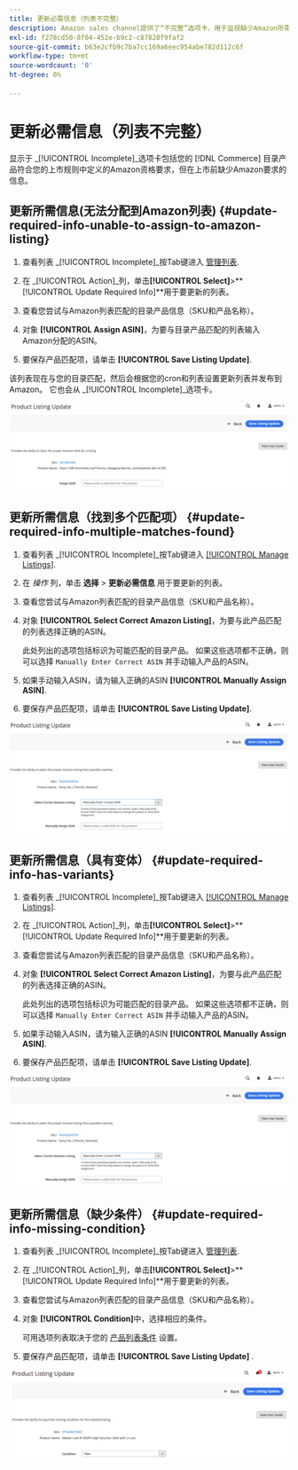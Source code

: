 ```yaml
---
title: 更新必需信息（列表不完整）
description: Amazon sales channel提供了“不完整”选项卡，用于监视缺少Amazon所需信息的Commerce目录产品。
exl-id: f278cd50-8f04-452e-b9c2-c87820f9faf2
source-git-commit: b63e2cfb9c7ba7cc169a6eec954abe782d112c6f
workflow-type: tm+mt
source-wordcount: '0'
ht-degree: 0%

---
```


# 更新必需信息（列表不完整）

显示于 _[!UICONTROL Incomplete]_选项卡包括您的 [!DNL Commerce] 目录产品符合您的上市规则中定义的Amazon资格要求，但在上市前缺少Amazon要求的信息。

## 更新所需信息(无法分配到Amazon列表) {#update-required-info-unable-to-assign-to-amazon-listing}

1. 查看列表 _[!UICONTROL Incomplete]_按Tab键进入 [管理列表](./managing-product-listings.md).

1. 在 _[!UICONTROL Action]_列，单击&#x200B;**[!UICONTROL Select]**>**[!UICONTROL Update Required Info]**用于要更新的列表。

1. 查看您尝试与Amazon列表匹配的目录产品信息（SKU和产品名称）。

1. 对象 **[!UICONTROL Assign ASIN]**，为要与目录产品匹配的列表输入Amazon分配的ASIN。

1. 要保存产品匹配项，请单击 **[!UICONTROL Save Listing Update]**.

该列表现在与您的目录匹配，然后会根据您的cron和列表设置更新列表并发布到Amazon。 它也会从 _[!UICONTROL Incomplete]_选项卡。

![手动分配ASIN以使列表不匹配](assets/amazon-listing-update-assign-asin.png)

## 更新所需信息（找到多个匹配项） {#update-required-info-multiple-matches-found}

1. 查看列表 _[!UICONTROL Incomplete]_按Tab键进入 [[!UICONTROL Manage Listings]](./managing-product-listings.md).

1. 在 _操作_ 列，单击 **选择** > **更新必需信息** 用于要更新的列表。

1. 查看您尝试与Amazon列表匹配的目录产品信息（SKU和产品名称）。

1. 对象 **[!UICONTROL Select Correct Amazon Listing]**，为要与此产品匹配的列表选择正确的ASIN。

   此处列出的选项包括标识为可能匹配的目录产品。 如果这些选项都不正确，则可以选择 `Manually Enter Correct ASIN` 并手动输入产品的ASIN。

1. 如果手动输入ASIN，请为输入正确的ASIN **[!UICONTROL Manually Assign ASIN]**.

1. 要保存产品匹配项，请单击 **[!UICONTROL Save Listing Update]**.

![从多个可能的匹配项中手动选择ASIN](assets/amazon-listing-update-multiple-matches.png)

## 更新所需信息（具有变体） {#update-required-info-has-variants}

1. 查看列表 _[!UICONTROL Incomplete]_按Tab键进入 [[!UICONTROL Manage Listings]](./managing-product-listings.md).

1. 在 _[!UICONTROL Action]_列，单击&#x200B;**[!UICONTROL Select]**>**[!UICONTROL Update Required Info]**用于要更新的列表。

1. 查看您尝试与Amazon列表匹配的目录产品信息（SKU和产品名称）。

1. 对象 **[!UICONTROL Select Correct Amazon Listing]**，为要与此产品匹配的列表选择正确的ASIN。

   此处列出的选项包括标识为可能匹配的目录产品。 如果这些选项都不正确，则可以选择 `Manually Enter Correct ASIN` 并手动输入产品的ASIN。

1. 如果手动输入ASIN，请为输入正确的ASIN **[!UICONTROL Manually Assign ASIN]**.

1. 要保存产品匹配项，请单击 **[!UICONTROL Save Listing Update]**.

![从可能的变体匹配中手动选择ASIN](assets/amazon-listing-update-multiple-matches.png)

## 更新所需信息（缺少条件） {#update-required-info-missing-condition}

1. 查看列表 _[!UICONTROL Incomplete]_按Tab键进入 [管理列表](./managing-product-listings.md).

1. 在 _[!UICONTROL Action]_列，单击&#x200B;**[!UICONTROL Select]**>**[!UICONTROL Update Required Info]**用于要更新的列表。

1. 查看您尝试与Amazon列表匹配的目录产品信息（SKU和产品名称）。

1. 对象 **[!UICONTROL Condition]**&#x200B;中，选择相应的条件。

   可用选项列表取决于您的 [产品列表条件](./product-listing-condition.md) 设置。

1. 要保存产品匹配项，请单击 **[!UICONTROL Save Listing Update]** .

![手动更新缺少的条件](assets/amazon-update-listing-missing-condition.png)
